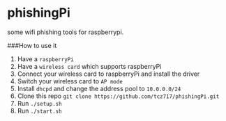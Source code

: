 # phishingPi
some wifi phishing tools for raspberrypi.

###How to use it
1. Have a `raspberryPi`
2. Have a `wireless card` which supports raspberryPi
3. Connect your wireless card to raspberryPi and install the driver
4. Switch your wireless card to `AP mode`
5. Install `dhcpd` and change the address pool to `10.0.0.0/24`
6. Clone this repo `git clone https://github.com/tcz717/phishingPi.git`
7. Run `./setup.sh`
9. Run `./start.sh`
